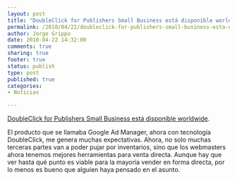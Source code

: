 ```yaml
--- 
layout: post
title: "DoubleClick for Publishers Small Business está disponible worldwide"
permalink: /2010/04/22/doubleclick-for-publishers-small-business-esta-disponible-worldwide/index.html
author: Jorge Grippo
date: 2010-04-22 14:32:00
comments: true
sharing: true
footer: true
status: publish
type: post
published: true
categories: 
- Noticias

---
```

<!-- 138 -->
<a href="http://adsense.blogspot.com/2010/04/doubleclick-for-publishers-small.html?utm_source=feedburner&amp;utm_medium=twitter&amp;utm_campaign=Feed%3A+blogspot%2FtuAm+%28Inside+AdSense%29&amp;utm_content=Twitter">DoubleClick for Publishers Small Business está disponible worldwide</a>.

El producto que se llamaba Google Ad Manager, ahora con tecnología DoubleClick, me genera muchas expectativas. Ahora, no solo muchas terceras partes van a poder pujar por inventarios, sino que los webmasters ahora tenemos mejores herramientas para venta directa. Aunque hay que ver hasta qué punto es viable para la mayoría vender en forma directa, por lo menos es bueno que alguien haya pensado en el asunto.

